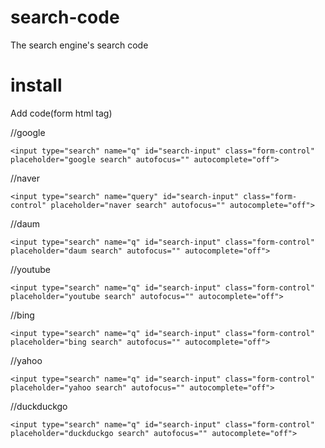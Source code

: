 # search-code
The search engine's search code

# install 
Add code(form html tag)


//google
<form action="https://google.com/search?q=" method="get" class="search">
 
    <input type="search" name="q" id="search-input" class="form-control" placeholder="google search" autofocus="" autocomplete="off">
</form>
//naver   
<form action="https://search.naver.com/search.naver" method="get" class="search">
 
    <input type="search" name="query" id="search-input" class="form-control" placeholder="naver search" autofocus="" autocomplete="off">
</form>
//daum
<form action="https://search.daum.net/search?nil_suggest=btn&w=tot&DA=SBC&q=" method="get" class="search">
 
    <input type="search" name="q" id="search-input" class="form-control" placeholder="daum search" autofocus="" autocomplete="off">
</form>
//youtube
<form action="https://www.youtube.com/results?search_query=" method="get" class="search">
 
    <input type="search" name="q" id="search-input" class="form-control" placeholder="youtube search" autofocus="" autocomplete="off">
</form>
//bing
<form action="https://bing.com/search?q=" method="get" class="search">
 
    <input type="search" name="q" id="search-input" class="form-control" placeholder="bing search" autofocus="" autocomplete="off">
</form>
//yahoo
<form action="https://search.yahoo.com/search?p=" method="get" class="search">
 
    <input type="search" name="q" id="search-input" class="form-control" placeholder="yahoo search" autofocus="" autocomplete="off">
</form>
//duckduckgo
<form action="https://duckduckgo.com/?q=" method="get" class="search">
 
    <input type="search" name="q" id="search-input" class="form-control" placeholder="duckduckgo search" autofocus="" autocomplete="off">
</form>


